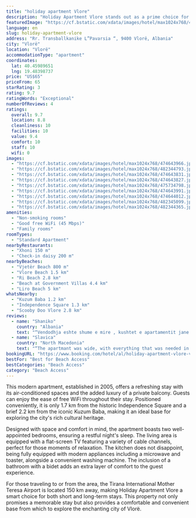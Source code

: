 ```yaml
---
title: "holiday apartment Vlore"
description: "Holiday Apartment Vlore stands out as a prime choice for travelers seeking comfort and convenience in the heart of Vlorë."
featuredImage: "https://cf.bstatic.com/xdata/images/hotel/max1024x768/474643966.jpg?k=b53e1ce154c293b5f9cf4725c071a926cc0afdfd3bda676f72485430c81c80e9&o=&hp=1"
language: en
slug: holiday-apartment-vlore
address: "Rr. Transballkanike L”Pavarsia “, 9400 Vlorë, Albania"
city: "Vlorë"
location: "Vlorë"
accommodationType: "apartment"
coordinates:
  lat: 40.45989651
  lng: 19.48398737
price: "US$65"
priceFrom: 65
starRating: 3
rating: 9.7
ratingWords: "Exceptional"
numberOfReviews: 4
ratings:
  overall: 9.7
  location: 8.8
  cleanliness: 10
  facilities: 10
  value: 9.4
  comfort: 10
  staff: 10
  wifi: 0
images:
  - "https://cf.bstatic.com/xdata/images/hotel/max1024x768/474643966.jpg?k=b53e1ce154c293b5f9cf4725c071a926cc0afdfd3bda676f72485430c81c80e9&o=&hp=1"
  - "https://cf.bstatic.com/xdata/images/hotel/max1024x768/482344793.jpg?k=3115240c80fe6d385ea7a16d8577f9f47eee889e63226993b733d9b0da38f013&o=&hp=1"
  - "https://cf.bstatic.com/xdata/images/hotel/max1024x768/474643831.jpg?k=a8df670488134ea0a2dcd73fe31883452351815997c1307d4317ded4065c1aec&o=&hp=1"
  - "https://cf.bstatic.com/xdata/images/hotel/max1024x768/474643827.jpg?k=71102b0720d3a26a2c7a0d33250efc7b9f3a9b365b0cc12ae759f7d84c3f30b3&o=&hp=1"
  - "https://cf.bstatic.com/xdata/images/hotel/max1024x768/475734798.jpg?k=c914634b8bdeefece6f9f96e3d66aecc994b85b37f1c8b5253a1c7145a73d124&o=&hp=1"
  - "https://cf.bstatic.com/xdata/images/hotel/max1024x768/474643991.jpg?k=aa78e209f25ec7102b05cbb4bd2323cd1841af0a80f7da518c87c92f1ec9c607&o=&hp=1"
  - "https://cf.bstatic.com/xdata/images/hotel/max1024x768/474644012.jpg?k=f1ad136548138bf289f3889a682e53783250d9a8a6b85604c08fee6f2ea7119e&o=&hp=1"
  - "https://cf.bstatic.com/xdata/images/hotel/max1024x768/482345099.jpg?k=3a4fbebb0a4222d2c1eaa1705429eb45cc05769581e51a3a4c7f1d0370b85d0b&o=&hp=1"
  - "https://cf.bstatic.com/xdata/images/hotel/max1024x768/482344365.jpg?k=0cf85cdbdfbc86b9132fdce34d214385e80e160d728caf2323eb69bccc9452ea&o=&hp=1"
amenities:
  - "Non-smoking rooms"
  - "Good free WiFi (45 Mbps)"
  - "Family rooms"
roomTypes:
  - "Standard Apartment"
nearbyRestaurants:
  - "Xhoni 150 m"
  - "Check-in daisy 200 m"
nearbyBeaches:
  - "Vjetër Beach 800 m"
  - "Vlore Beach 1.5 km"
  - "Ri Beach 2.8 km"
  - "Beach at Government Villas 4.4 km"
  - "Liro Beach 5 km"
whatsNearby:
  - "Kuzum Baba 1.2 km"
  - "Independence Square 1.3 km"
  - "Scooby Doo Vlore 2.8 km"
reviews:
  - name: "Shaniko"
    country: "Albania"
    text: "“Vendodhja eshte shume e mire , kushtet e apartamentit jane shume te mira, me te gjitha pajisjet e nevojshme . Te jep ndjesine e konformitetit .”"
  - name: "Slavica"
    country: "North Macedonia"
    text: "“The apartmant was wide, with everything that was needed in the kitchen. It has enough towels and sheets for change. The host was polite and helpful. We didnt have any issues at the apartment. The Wifi conection was excellent. And all the kitchen...”"
bookingURL: "https://www.booking.com/hotel/al/holiday-apartment-vlore-vlore1.en-gb.html?aid=8035640"
bestFor: "Best for Beach Access"
bestCategories: "Beach Access"
category: "Beach Access"
---
```


This modern apartment, established in 2005, offers a refreshing stay with its air-conditioned spaces and the added luxury of a private balcony. Guests can enjoy the ease of free WiFi throughout their stay. Positioned conveniently, it is only 1.7 km from the historic Independence Square and a brief 2.2 km from the iconic Kuzum Baba, making it an ideal base for exploring the city's rich cultural heritage.

Designed with space and comfort in mind, the apartment boasts two well-appointed bedrooms, ensuring a restful night's sleep. The living area is equipped with a flat-screen TV featuring a variety of cable channels, perfect for those moments of relaxation. The kitchen does not disappoint, being fully equipped with modern appliances including a microwave and toaster, alongside a convenient washing machine. The inclusion of a bathroom with a bidet adds an extra layer of comfort to the guest experience.

For those traveling to or from the area, the Tirana International Mother Teresa Airport is located 150 km away, making Holiday Apartment Vlore a smart choice for both short and long-term stays. This property not only promises a memorable stay but also provides a comfortable and convenient base from which to explore the enchanting city of Vlorë.
